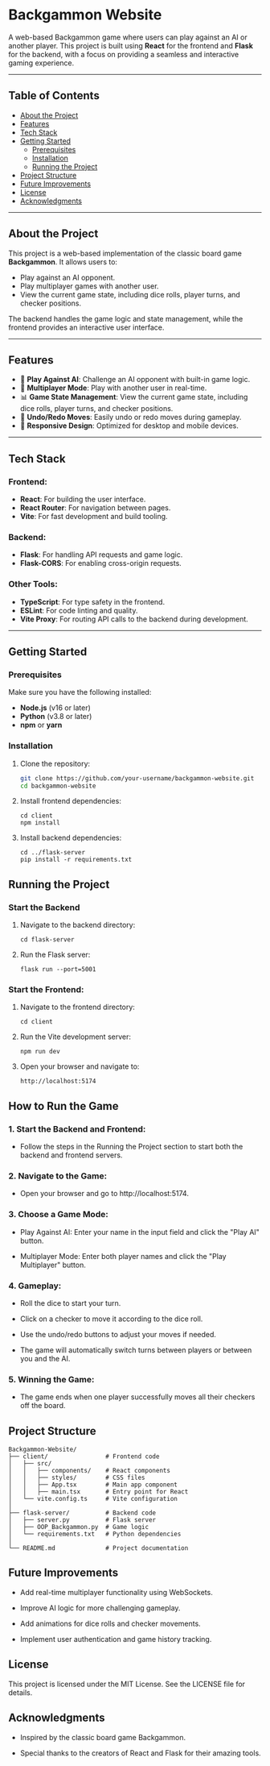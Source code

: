 # Backgammon Website

A web-based Backgammon game where users can play against an AI or another player. This project is built using **React** for the frontend and **Flask** for the backend, with a focus on providing a seamless and interactive gaming experience.

---

## Table of Contents
- [About the Project](#about-the-project)
- [Features](#features)
- [Tech Stack](#tech-stack)
- [Getting Started](#getting-started)
  - [Prerequisites](#prerequisites)
  - [Installation](#installation)
  - [Running the Project](#running-the-project)
- [Project Structure](#project-structure)
- [Future Improvements](#future-improvements)
- [License](#license)
- [Acknowledgments](#Acknowledgments)

---

## About the Project

This project is a web-based implementation of the classic board game **Backgammon**. It allows users to:
- Play against an AI opponent.
- Play multiplayer games with another user.
- View the current game state, including dice rolls, player turns, and checker positions.

The backend handles the game logic and state management, while the frontend provides an interactive user interface.

---

## Features

- 🎲 **Play Against AI**: Challenge an AI opponent with built-in game logic.
- 👥 **Multiplayer Mode**: Play with another user in real-time.
- 📊 **Game State Management**: View the current game state, including dice rolls, player turns, and checker positions.
- 🔄 **Undo/Redo Moves**: Easily undo or redo moves during gameplay.
- 🎨 **Responsive Design**: Optimized for desktop and mobile devices.

---

## Tech Stack

### Frontend:
- **React**: For building the user interface.
- **React Router**: For navigation between pages.
- **Vite**: For fast development and build tooling.

### Backend:
- **Flask**: For handling API requests and game logic.
- **Flask-CORS**: For enabling cross-origin requests.

### Other Tools:
- **TypeScript**: For type safety in the frontend.
- **ESLint**: For code linting and quality.
- **Vite Proxy**: For routing API calls to the backend during development.

---

## Getting Started

### Prerequisites
Make sure you have the following installed:
- **Node.js** (v16 or later)
- **Python** (v3.8 or later)
- **npm** or **yarn**

### Installation

1. Clone the repository:
   ```bash
   git clone https://github.com/your-username/backgammon-website.git
   cd backgammon-website
   ```
   
2. Install frontend dependencies:
   ```
   cd client
   npm install
   ```

4. Install backend dependencies:
   ```
   cd ../flask-server
   pip install -r requirements.txt
   ```

## Running the Project

### Start the Backend

1. Navigate to the backend directory:
   ```
   cd flask-server
   ```
3. Run the Flask server:
   ```
   flask run --port=5001
   ```

### Start the Frontend:

1. Navigate to the frontend directory:
   ```
   cd client
   ```
3. Run the Vite development server:
   ```
   npm run dev
   ```
5. Open your browser and navigate to:
   ```
   http://localhost:5174
   ```

## How to Run the Game

### 1. Start the Backend and Frontend:

- Follow the steps in the Running the Project section to start both the backend and frontend servers.
  
### 2. Navigate to the Game:

- Open your browser and go to http://localhost:5174.

### 3. Choose a Game Mode:

- Play Against AI: Enter your name in the input field and click the "Play AI" button.
  
- Multiplayer Mode: Enter both player names and click the "Play Multiplayer" button.
  
### 4. Gameplay:

- Roll the dice to start your turn.
  
- Click on a checker to move it according to the dice roll.
  
- Use the undo/redo buttons to adjust your moves if needed.
  
- The game will automatically switch turns between players or between you and the AI.
  
### 5. Winning the Game:

- The game ends when one player successfully moves all their checkers off the board.

## Project Structure
```
Backgammon-Website/
├── client/                # Frontend code
│   ├── src/
│   │   ├── components/    # React components
│   │   ├── styles/        # CSS files
│   │   ├── App.tsx        # Main app component
│   │   ├── main.tsx       # Entry point for React
│   └── vite.config.ts     # Vite configuration
│
├── flask-server/          # Backend code
│   ├── server.py          # Flask server
│   ├── OOP_Backgammon.py  # Game logic
│   └── requirements.txt   # Python dependencies
│
└── README.md              # Project documentation
```
## Future Improvements

- Add real-time multiplayer functionality using WebSockets.
  
- Improve AI logic for more challenging gameplay.

- Add animations for dice rolls and checker movements.
  
- Implement user authentication and game history tracking.

## License

This project is licensed under the MIT License. See the LICENSE file for details.

## Acknowledgments

- Inspired by the classic board game Backgammon.

- Special thanks to the creators of React and Flask for their amazing tools.
